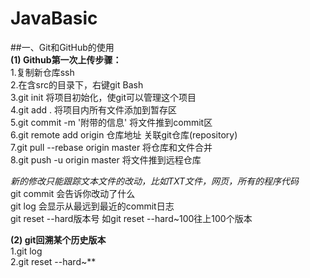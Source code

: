 # JavaBasic
##一、Git和GitHub的使用  
**(1) Github第一次上传步骤：**  
1.复制新仓库ssh  
2.在含src的目录下，右键git Bash  
3.git init                                          将项目初始化，使git可以管理这个项目  
4.git add .               		       将项目内所有文件添加到暂存区  
5.git commit -m '附带的信息'          将文件推到commit区  
6.git remote add origin 仓库地址    关联git仓库(repository)  
7.git pull --rebase origin master     将仓库和文件合并  
8.git push -u origin master             将文件推到远程仓库  

*新的修改只能跟踪文本文件的改动，比如TXT文件，网页，所有的程序代码*  
git commit                   会告诉你改动了什么  
git log  		    会显示从最远到最近的commit日志  
git reset --hard版本号  如git reset --hard~100往上100个版本  
  
**(2) git回溯某个历史版本**  
1.git log  
2.git reset --hard~**  

